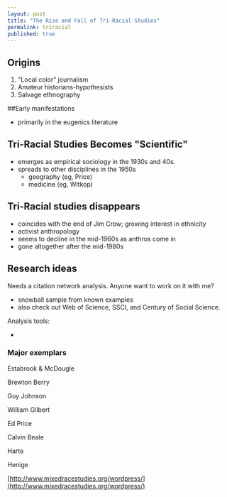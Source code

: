 ```yaml
---
layout: post
title: "The Rise and Fall of Tri-Racial Studies"
permalink: triracial
published: true
---
```



## Origins
1. "Local color" journalism
2. Amateur historians-hypothesists
3. Salvage ethnography

##Early manifestations
- primarily in the eugenics literature

## Tri-Racial Studies Becomes "Scientific"
* emerges as empirical sociology in the 1930s and 40s.
* spreads to other disciplines in the 1950s
  * geography (eg, Price)
  * medicine (eg, Witkop)

## Tri-Racial studies disappears
- coincides with the end of Jim Crow; growing interest in ethnicity
- activist anthropology
- seems to decline in the mid-1960s as anthros come in
- gone altogether after the mid-1980s

## Research ideas

Needs a citation network analysis. Anyone want to work on it with me?

- snowball sample from known examples
- also check out Web of Science, SSCI, and Century of Social Science.

Analysis tools:

- 

### Major exemplars
Estabrook & McDougle

Brewton Berry

Guy Johnson

William Gilbert

Ed Price

Calvin Beale

Harte

Henige

[http://www.mixedracestudies.org/wordpress/](http://www.mixedracestudies.org/wordpress/)







